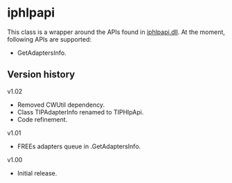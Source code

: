 # iphlpapi

This class is a wrapper around the APIs found in [iphlpapi.dll](https://learn.microsoft.com/en-us/windows/win32/api/iphlpapi/).
At the moment, following APIs are supported:

- GetAdaptersInfo.

## Version history
v1.02
- Removed CWUtil dependency.
- Class TIPAdapterInfo renamed to TIPHlpApi.
- Code refinement.

v1.01
- FREEs adapters queue in .GetAdaptersInfo.

v1.00
- Initial release.